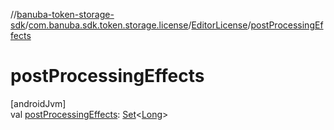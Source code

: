 //[banuba-token-storage-sdk](../../../index.md)/[com.banuba.sdk.token.storage.license](../index.md)/[EditorLicense](index.md)/[postProcessingEffects](post-processing-effects.md)

# postProcessingEffects

[androidJvm]\
val [postProcessingEffects](post-processing-effects.md): [Set](https://kotlinlang.org/api/latest/jvm/stdlib/kotlin.collections/-set/index.html)&lt;[Long](https://kotlinlang.org/api/latest/jvm/stdlib/kotlin/-long/index.html)&gt;
